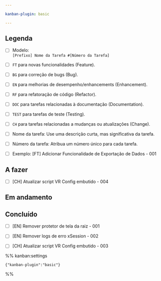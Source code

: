 ```yaml
---

kanban-plugin: basic

---
```


## Legenda

- [ ] Modelo:<br>`[Prefixo] Nome da Tarefa #[Número da Tarefa]`
- [ ] `FT` para novas funcionalidades (Feature).
- [ ] `BG` para correção de bugs (Bug).
- [ ] `EN` para melhorias de desempenho/enhancements (Enhancement).
- [ ] `RF` para refatoração de código (Refactor).
- [ ] `DOC` para tarefas relacionadas à documentação (Documentation).
- [ ] `TEST` para tarefas de teste (Testing).
- [ ] `CH` para tarefas relacionadas a mudanças ou atualizações (Change).
- [ ] Nome da tarefa: Use uma descrição curta, mas significativa da tarefa.
- [ ] Número da tarefa: Atribua um número único para cada tarefa.
- [ ] Exemplo: [FT] Adicionar Funcionalidade de Exportação de Dados - 001


## A fazer

- [ ] [CH] Atualizar script VR Config embutido - 004


## Em andamento



## Concluído

- [ ] [EN] Remover protetor de tela da raiz - 001
- [ ] [EN] Remover logs de erro xSession - 002
- [ ] [CH] Atualizar script VR Config embutido - 003




%% kanban:settings
```
{"kanban-plugin":"basic"}
```
%%